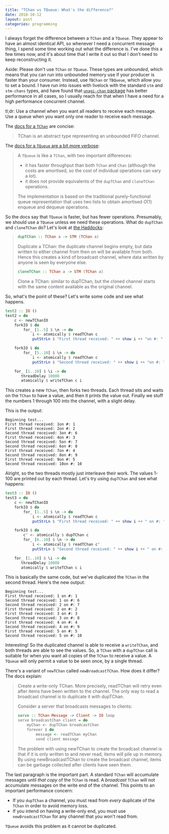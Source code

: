 ```yaml
---
title: "TChan vs TQueue: What's the difference?"
date: 2018-10-12
layout: post
categories: programming
---
```


I always forget the difference between a `TChan` and a `TQueue`.
They appear to have an almost identical API, so whenever I need a concurrent message thing, I spend some time working out what the difference is.
I've done this a few times now, and it's about time that I write it out so that I don't need to keep reconstructing it.

Aside: Please don't use `TChan` or `TQueue`.
These types are *unbounded*, which means that you can run into unbounded memory use if your producer is faster than your consumer.
Instead, use `TBChan` or `TBQueue`, which allow you to set a bound.
I have run into issues with livelock with the standard `stm` and `stm-chans` types, and have found that [`unagi-chan` package](https://hackage.haskell.org/package/unagi-chan) has better performance in all cases, so I usually reach for that when I have a need for a high performance concurrent channel.

tl;dr: Use a channel when you want all readers to receive each message. 
Use a queue when you want only one reader to receive each message.

The [docs for a `TChan`](http://hackage.haskell.org/package/stm-2.5.0.0/docs/Control-Concurrent-STM-TChan.html) are concise:

> TChan is an abstract type representing an unbounded FIFO channel.

The [docs for a `TQueue` are a bit more verbose]():

> A `TQueue` is like a `TChan`, with two important differences:
>
> * it has faster throughput than both `TChan` and `Chan` (although the costs are amortised, so the cost of individual operations can vary a lot).
> * it does not provide equivalents of the `dupTChan` and `cloneTChan` operations.
>
> The implementation is based on the traditional purely-functional queue representation that uses two lists to obtain amortised $O(1)$ enqueue and dequeue operations.

So the docs say that `TQueue` is faster, but has fewer operations.
Presumably, we should use a `TQueue` unless we need these operations.
What do `dupTChan` and `cloneTChan` do?
Let's look at [the Haddocks](http://hackage.haskell.org/package/stm-2.5.0.0/docs/Control-Concurrent-STM-TChan.html#v:dupTChan):

> ```haskell
> dupTChan :: TChan a -> STM (TChan a)
> ```
> Duplicate a TChan: the duplicate channel begins empty, but data written to either channel from then on will be available from both. Hence this creates a kind of broadcast channel, where data written by anyone is seen by everyone else.
>
> ```haskell
> cloneTChan :: TChan a -> STM (TChan a)
> ```
>
> Clone a TChan: similar to dupTChan, but the cloned channel starts with the same content available as the original channel.

So, what's the point of these?
Let's write some code and see what happens.

```haskell
test2 :: IO ()
test2 = do
    c <- newTChanIO
    forkIO $ do
        for_ [1..5] $ \n -> do
            i <- atomically $ readTChan c
            putStrLn $ "First thread received: " ++ show i ++ "on #: " ++ show n

    forkIO $ do
        for_ [5..10] $ \n -> do
            i <- atomically $ readTChan c
            putStrLn $ "Second thread received: " ++ show i ++ "on #: " ++ show n

    for_ [1..10] $ \i -> do
       threadDelay 10000
       atomically $ writeTChan c i
```

This creates a new `TChan`, then forks two threads.
Each thread sits and waits on the `TChan` to have a value, and then it prints the value out.
Finally we stuff the numbers 1 through 100 into the channel, with a slight delay.

This is the output:

```
Beginning test...
First thread received: 1on #: 1
First thread received: 2on #: 2
Second thread received: 3on #: 6
First thread received: 4on #: 3
Second thread received: 5on #: 7
Second thread received: 6on #: 8
First thread received: 7on #: 4
Second thread received: 8on #: 9
First thread received: 9on #: 5
Second thread received: 10on #: 10
```

Alright, so the two threads mostly just interleave their work.
The values 1-100 are printed out by each thread.
Let's try using `dupTChan` and see what happens:

```haskell
test3 :: IO ()
test3 = do
    c <- newTChanIO
    forkIO $ do
        for_ [1..5] $ \n -> do
            i <- atomically $ readTChan c
            putStrLn $ "First thread received: " ++ show i ++ " on #: " ++ show n

    forkIO $ do
        c' <- atomically $ dupTChan c
        for_ [6..10] $ \n -> do
            i <- atomically $ readTChan c'
            putStrLn $ "Second thread received: " ++ show i ++ " on #: " ++ show n

    for_ [1..10] $ \i -> do
       threadDelay 10000
       atomically $ writeTChan c i
```

This is basically the same code, but we've duplicated the `TChan` in the second thread.
Here's the new output:

```
Beginning test...
First thread received: 1 on #: 1
Second thread received: 1 on #: 6
Second thread received: 2 on #: 7
First thread received: 2 on #: 2
First thread received: 3 on #: 3
Second thread received: 3 on #: 8
First thread received: 4 on #: 4
Second thread received: 4 on #: 9
First thread received: 5 on #: 5
Second thread received: 5 on #: 10
```

Interesting! So the duplicated channel is able to receive a `writeTChan`, and both threads are able to see the values.
So, a `TChan` with a `dupTChan` call is suitable for when you want all copies of the `TChan` to receive a value.
A `TQueue` will only permit a value to be seen once, by a single thread.

There's a variant of `newTChan` called `newBroadcastTChan`.
How does it differ?
The docs explain:

> Create a write-only TChan.
> More precisely, readTChan will retry even after items have been written to the channel.
> The only way to read a broadcast channel is to duplicate it with dupTChan.
> 
> Consider a server that broadcasts messages to clients:
> 
> ```haskell
> serve :: TChan Message -> Client -> IO loop
> serve broadcastChan client = do
>     myChan <- dupTChan broadcastChan
>     forever $ do
>         message <- readTChan myChan
>         send client message
> ```
>
> The problem with using newTChan to create the broadcast channel is that if it is only written to and never read, items will pile up in memory.
> By using newBroadcastTChan to create the broadcast channel, items can be garbage collected after clients have seen them.

The last paragraph is the important part.
A standard `TChan` will accumulate messages until *that copy* of the `TChan` is read.
A *broadcast* `TChan` will not accumulate messages on the write end of the channel.
This points to an important performance concern:

- If you `dupTChan` a channel, you must read from *every* duplicate of the `TChan` in order to avoid memory loss.
- If you intend on having a write-only end, you must use `newBroadcastTChan` for any channel that you won't read from.

`TQueue` avoids this problem as it cannot be duplicated.
